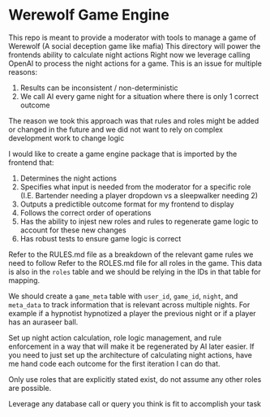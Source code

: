 # Werewolf Game Engine

This repo is meant to provide a moderator with tools to manage a game of Werewolf (A social deception game like mafia)
This directory will power the frontends ability to calculate night actions
Right now we leverage calling OpenAI to process the night actions for a game. This is an issue for multiple reasons:
1. Results can be inconsistent / non-deterministic
2. We call AI every game night for a situation where there is only 1 correct outcome

The reason we took this approach was that rules and roles might be added or changed in the future and we did not want to rely on complex development work to change logic

I would like to create a game engine package that is imported by the frontend that:
1. Determines the night actions
2. Specifies what input is needed from the moderator for a specific role (I.E. Bartender needing a player dropdown vs a sleepwalker needing 2)
3. Outputs a predictible outcome format for my frontend to display
4. Follows the correct order of operations
5. Has the ability to injest new roles and rules to regenerate game logic to account for these new changes
6. Has robust tests to ensure game logic is correct

Refer to the RULES.md file as a breakdown of the relevant game rules we need to follow
Refer to the ROLES.md file for all roles in the game. This data is also in the `roles` table and we should be relying in the IDs in that table for mapping.

We should create a `game_meta` table with `user_id`, `game_id`, `night`, and `meta_data` to track information that is relevant across multiple nights. For example if a hypnotist hypnotized a player the previous night or if a player has an auraseer ball.

Set up night action calculation, role logic management, and rule enforcement in a way that will make it be regenerated by AI later easier.
If you need to just set up the architecture of calculating night actions, have me hand code each outcome for the first iteration I can do that.

Only use roles that are explicitly stated exist, do not assume any other roles are possible.

Leverage any database call or query you think is fit to accomplish your task